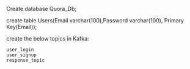 Create database Quora_Db;

create table Users(Email varchar(100),Password varchar(100), Primary Key(Email));

create the below topics in Kafka:
```
user_login
user_signup
response_topic
```
